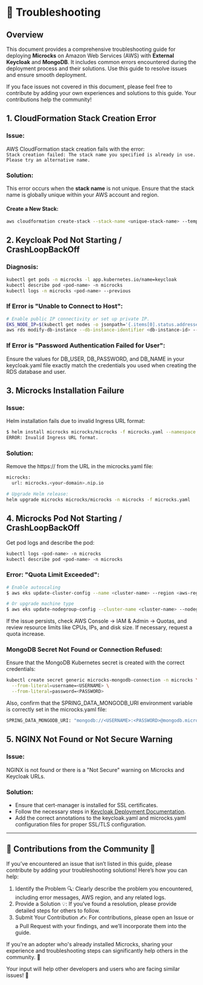 # 🚀 Troubleshooting 

## Overview
This document provides a comprehensive troubleshooting guide for deploying **Microcks** on Amazon Web Services (AWS) with **External Keycloak** and **MongoDB**. It includes common errors encountered during the deployment process and their solutions. Use this guide to resolve issues and ensure smooth deployment.

If you face issues not covered in this document, please feel free to contribute by adding your own experiences and solutions to this guide. Your contributions help the community!

## 1. **CloudFormation Stack Creation Error**

### Issue:  
AWS CloudFormation stack creation fails with the error:  
`Stack creation failed: The stack name you specified is already in use. Please try an alternative name.`

### Solution:
This error occurs when the **stack name** is not unique. Ensure that the stack name is globally unique within your AWS account and region.

#### Create a New Stack:
```sh
aws cloudformation create-stack --stack-name <unique-stack-name> --template-body file://template.json --region <aws-region>
```

## 2.  Keycloak Pod Not Starting / CrashLoopBackOff

### Diagnosis:
```sh
kubectl get pods -n microcks -l app.kubernetes.io/name=keycloak
kubectl describe pod <pod-name> -n microcks
kubectl logs -n microcks <pod-name> --previous
```

### If Error is "Unable to Connect to Host":
```sh
# Enable public IP connectivity or set up private IP.
EKS_NODE_IP=$(kubectl get nodes -o jsonpath='{.items[0].status.addresses[?(@.type=="ExternalIP")].address}')
aws rds modify-db-instance --db-instance-identifier <db-instance-id> --vpc-security-group-ids <security-group-id> --region <aws-region>
```

### If Error is "Password Authentication Failed for User":
Ensure the values for DB_USER, DB_PASSWORD, and DB_NAME in your keycloak.yaml file exactly match the credentials you used when creating the RDS database and user.

## 3. Microcks Installation Failure

### Issue:
Helm installation fails due to invalid Ingress URL format:
```sh
$ helm install microcks microcks/microcks -f microcks.yaml --namespace microcks
ERROR: Invalid Ingress URL format.
```

### Solution:
Remove the https:// from the URL in the microcks.yaml file:
```sh
microcks:
  url: microcks.<your-domain>.nip.io
```
```sh
# Upgrade Helm release:
helm upgrade microcks microcks/microcks -n microcks -f microcks.yaml
```

## 4. Microcks Pod Not Starting / CrashLoopBackOff
Get pod logs and describe the pod:
```sh
kubectl logs <pod-name> -n microcks
kubectl describe pod <pod-name> -n microcks
```
### Error: "Quota Limit Exceeded":
```sh
# Enable autoscaling
$ aws eks update-cluster-config --name <cluster-name> --region <aws-region> --autoscaling-min-nodes 1 --autoscaling-max-nodes 5

# Or upgrade machine type
$ aws eks update-nodegroup-config --cluster-name <cluster-name> --nodegroup-name <nodegroup-name> --instance-types m5.large --region <aws-region>
```
If the issue persists, check AWS Console → IAM & Admin → Quotas, and review resource limits like CPUs, IPs, and disk size. If necessary, request a quota increase.

### MongoDB Secret Not Found or Connection Refused:
Ensure that the MongoDB Kubernetes secret is created with the correct credentials:
```sh
kubectl create secret generic microcks-mongodb-connection -n microcks \
  --from-literal=username=<USERNAME> \
  --from-literal=password=<PASSWORD>
```
Also, confirm that the SPRING_DATA_MONGODB_URI environment variable is correctly set in the microcks.yaml file:
```sh
SPRING_DATA_MONGODB_URI: "mongodb://<USERNAME>:<PASSWORD>@mongodb.microcks.svc.cluster.local:27017/microcks?authSource=microcks"
```

## 5. NGINX Not Found or Not Secure Warning
### Issue:
NGINX is not found or there is a "Not Secure" warning on Microcks and Keycloak URLs.

### Solution:
- Ensure that cert-manager is installed for SSL certificates.
- Follow the necessary steps in [Keycloak Deployment Documentation](https://github.com/Vaishnav88sk/community/blob/main/install/aws/keycloak-installation.md).
- Add the correct annotations to the keycloak.yaml and microcks.yaml configuration files for proper SSL/TLS configuration.

---

## 📝 Contributions from the Community 🤝
If you’ve encountered an issue that isn’t listed in this guide, please contribute by adding your troubleshooting solutions! Here’s how you can help:
1. Identify the Problem 🔍: Clearly describe the problem you encountered, including error messages, AWS region, and any related logs.
2. Provide a Solution 💡: If you've found a resolution, please provide detailed steps for others to follow.
3. Submit Your Contribution ✍️: For contributions, please open an Issue or a Pull Request with your findings, and we’ll incorporate them into the guide.

If you're an adopter who's already installed Microcks, sharing your experience and troubleshooting steps can significantly help others in the community. 🌱

Your input will help other developers and users who are facing similar issues! 🌟
